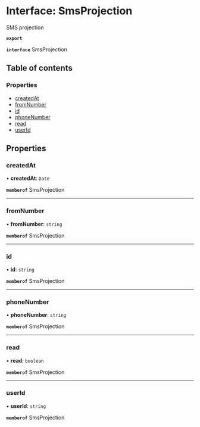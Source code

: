# Interface: SmsProjection

SMS projection

**`export`**

**`interface`** SmsProjection

## Table of contents

### Properties

- [createdAt](SmsProjection.md#createdat)
- [fromNumber](SmsProjection.md#fromnumber)
- [id](SmsProjection.md#id)
- [phoneNumber](SmsProjection.md#phonenumber)
- [read](SmsProjection.md#read)
- [userId](SmsProjection.md#userid)

## Properties

### <a id="createdat" name="createdat"></a> createdAt

• **createdAt**: `Date`

**`memberof`** SmsProjection

___

### <a id="fromnumber" name="fromnumber"></a> fromNumber

• **fromNumber**: `string`

**`memberof`** SmsProjection

___

### <a id="id" name="id"></a> id

• **id**: `string`

**`memberof`** SmsProjection

___

### <a id="phonenumber" name="phonenumber"></a> phoneNumber

• **phoneNumber**: `string`

**`memberof`** SmsProjection

___

### <a id="read" name="read"></a> read

• **read**: `boolean`

**`memberof`** SmsProjection

___

### <a id="userid" name="userid"></a> userId

• **userId**: `string`

**`memberof`** SmsProjection

